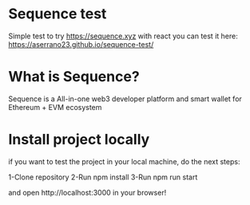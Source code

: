 # Sequence test
Simple test to try https://sequence.xyz with react
you can test it here: https://aserrano23.github.io/sequence-test/

# What is Sequence?
Sequence is a All-in-one web3 developer platform and smart wallet for Ethereum + EVM ecosystem

# Install project locally
if you want to test the project in your local machine, do the next steps:

1-Clone repository
2-Run npm install
3-Run npm run start

and open http://localhost:3000 in your browser!
